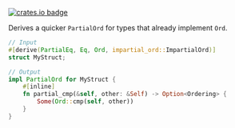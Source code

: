 [![crates.io badge](https://img.shields.io/crates/v/impartial-ord)](https://crates.io/crates/impartial-ord)

Derives a quicker `PartialOrd` for types that already implement `Ord`.

```rust
// Input
#[derive(PartialEq, Eq, Ord, impartial_ord::ImpartialOrd)]
struct MyStruct;

// Output
impl PartialOrd for MyStruct {
    #[inline]
    fn partial_cmp(&self, other: &Self) -> Option<Ordering> {
        Some(Ord::cmp(self, other))
    }
}
```
